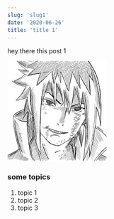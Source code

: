 ```yaml
---
slug: 'slug1'
date: '2020-06-26'
title: 'title 1'
---
```


hey there this post 1

![icon](./images.jpg)
### some topics

1. topic 1
2. topic 2
3. topic 3
